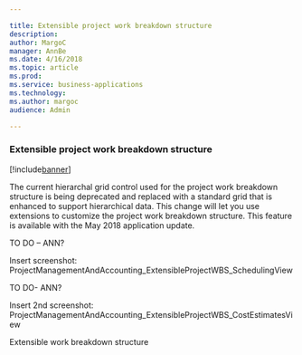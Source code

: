 ```yaml
---

title: Extensible project work breakdown structure
description: 
author: MargoC
manager: AnnBe
ms.date: 4/16/2018
ms.topic: article
ms.prod: 
ms.service: business-applications
ms.technology: 
ms.author: margoc
audience: Admin

---
```

### Extensible project work breakdown structure

[!include[banner](../../includes/banner.md)]




The current hierarchal grid control used for the project work breakdown
structure is being deprecated and replaced with a standard grid that is enhanced
to support hierarchical data. This change will let you use extensions to
customize the project work breakdown structure. This feature is available with
the May 2018 application update.

TO DO – ANN?

Insert screenshot:
ProjectManagementAndAccounting_ExtensibleProjectWBS_SchedulingView

TO DO- ANN?

Insert 2nd screenshot:
ProjectManagementAndAccounting_ExtensibleProjectWBS_CostEstimatesView

Extensible work breakdown structure
